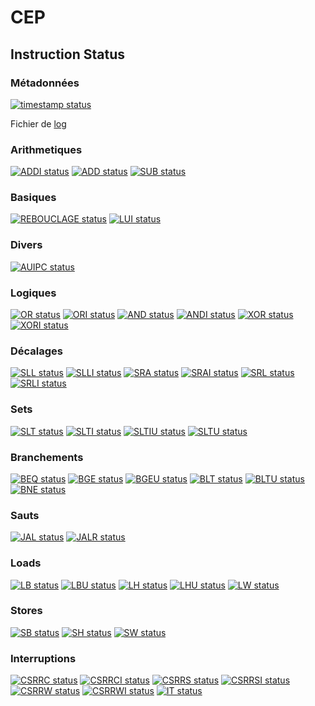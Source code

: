 # CEP

## Instruction Status

### Métadonnées

[![timestamp status](https://CEP_Deploy.pages.ensimag.fr/projet_cep_G1/Eval/boulhole_eudelins_eval//timestamp.svg)](https://CEP_Deploy.pages.ensimag.fr/projet_cep_G1/Eval/boulhole_eudelins_eval//timestamp.svg)

Fichier de [log](https://CEP_Deploy.pages.ensimag.fr/projet_cep_G1/Eval/boulhole_eudelins_eval//log.txt)
### Arithmetiques

[![ADDI status](https://CEP_Deploy.pages.ensimag.fr/projet_cep_G1/Eval/boulhole_eudelins_eval//ADDI.svg)](https://CEP_Deploy.pages.ensimag.fr/projet_cep_G1/Eval/boulhole_eudelins_eval//ADDI.svg)
[![ADD status](https://CEP_Deploy.pages.ensimag.fr/projet_cep_G1/Eval/boulhole_eudelins_eval//ADD.svg)](https://CEP_Deploy.pages.ensimag.fr/projet_cep_G1/Eval/boulhole_eudelins_eval//ADD.svg)
[![SUB status](https://CEP_Deploy.pages.ensimag.fr/projet_cep_G1/Eval/boulhole_eudelins_eval//SUB.svg)](https://CEP_Deploy.pages.ensimag.fr/projet_cep_G1/Eval/boulhole_eudelins_eval//SUB.svg)
### Basiques

[![REBOUCLAGE status](https://CEP_Deploy.pages.ensimag.fr/projet_cep_G1/Eval/boulhole_eudelins_eval//REBOUCLAGE.svg)](https://CEP_Deploy.pages.ensimag.fr/projet_cep_G1/Eval/boulhole_eudelins_eval//REBOUCLAGE.svg)
[![LUI status](https://CEP_Deploy.pages.ensimag.fr/projet_cep_G1/Eval/boulhole_eudelins_eval//LUI.svg)](https://CEP_Deploy.pages.ensimag.fr/projet_cep_G1/Eval/boulhole_eudelins_eval//LUI.svg)
### Divers

[![AUIPC status](https://CEP_Deploy.pages.ensimag.fr/projet_cep_G1/Eval/boulhole_eudelins_eval//AUIPC.svg)](https://CEP_Deploy.pages.ensimag.fr/projet_cep_G1/Eval/boulhole_eudelins_eval//AUIPC.svg)
### Logiques

[![OR status](https://CEP_Deploy.pages.ensimag.fr/projet_cep_G1/Eval/boulhole_eudelins_eval//OR.svg)](https://CEP_Deploy.pages.ensimag.fr/projet_cep_G1/Eval/boulhole_eudelins_eval//OR.svg)
[![ORI status](https://CEP_Deploy.pages.ensimag.fr/projet_cep_G1/Eval/boulhole_eudelins_eval//ORI.svg)](https://CEP_Deploy.pages.ensimag.fr/projet_cep_G1/Eval/boulhole_eudelins_eval//ORI.svg)
[![AND status](https://CEP_Deploy.pages.ensimag.fr/projet_cep_G1/Eval/boulhole_eudelins_eval//AND.svg)](https://CEP_Deploy.pages.ensimag.fr/projet_cep_G1/Eval/boulhole_eudelins_eval//AND.svg)
[![ANDI status](https://CEP_Deploy.pages.ensimag.fr/projet_cep_G1/Eval/boulhole_eudelins_eval//ANDI.svg)](https://CEP_Deploy.pages.ensimag.fr/projet_cep_G1/Eval/boulhole_eudelins_eval//ANDI.svg)
[![XOR status](https://CEP_Deploy.pages.ensimag.fr/projet_cep_G1/Eval/boulhole_eudelins_eval//XOR.svg)](https://CEP_Deploy.pages.ensimag.fr/projet_cep_G1/Eval/boulhole_eudelins_eval//XOR.svg)
[![XORI status](https://CEP_Deploy.pages.ensimag.fr/projet_cep_G1/Eval/boulhole_eudelins_eval//XORI.svg)](https://CEP_Deploy.pages.ensimag.fr/projet_cep_G1/Eval/boulhole_eudelins_eval//XORI.svg)
### Décalages

[![SLL status](https://CEP_Deploy.pages.ensimag.fr/projet_cep_G1/Eval/boulhole_eudelins_eval//SLL.svg)](https://CEP_Deploy.pages.ensimag.fr/projet_cep_G1/Eval/boulhole_eudelins_eval//SLL.svg)
[![SLLI status](https://CEP_Deploy.pages.ensimag.fr/projet_cep_G1/Eval/boulhole_eudelins_eval//SLLI.svg)](https://CEP_Deploy.pages.ensimag.fr/projet_cep_G1/Eval/boulhole_eudelins_eval//SLLI.svg)
[![SRA status](https://CEP_Deploy.pages.ensimag.fr/projet_cep_G1/Eval/boulhole_eudelins_eval//SRA.svg)](https://CEP_Deploy.pages.ensimag.fr/projet_cep_G1/Eval/boulhole_eudelins_eval//SRA.svg)
[![SRAI status](https://CEP_Deploy.pages.ensimag.fr/projet_cep_G1/Eval/boulhole_eudelins_eval//SRAI.svg)](https://CEP_Deploy.pages.ensimag.fr/projet_cep_G1/Eval/boulhole_eudelins_eval//SRAI.svg)
[![SRL status](https://CEP_Deploy.pages.ensimag.fr/projet_cep_G1/Eval/boulhole_eudelins_eval//SRL.svg)](https://CEP_Deploy.pages.ensimag.fr/projet_cep_G1/Eval/boulhole_eudelins_eval//SRL.svg)
[![SRLI status](https://CEP_Deploy.pages.ensimag.fr/projet_cep_G1/Eval/boulhole_eudelins_eval//SRLI.svg)](https://CEP_Deploy.pages.ensimag.fr/projet_cep_G1/Eval/boulhole_eudelins_eval//SRLI.svg)
### Sets

[![SLT status](https://CEP_Deploy.pages.ensimag.fr/projet_cep_G1/Eval/boulhole_eudelins_eval//SLT.svg)](https://CEP_Deploy.pages.ensimag.fr/projet_cep_G1/Eval/boulhole_eudelins_eval//SLT.svg)
[![SLTI status](https://CEP_Deploy.pages.ensimag.fr/projet_cep_G1/Eval/boulhole_eudelins_eval//SLTI.svg)](https://CEP_Deploy.pages.ensimag.fr/projet_cep_G1/Eval/boulhole_eudelins_eval//SLTI.svg)
[![SLTIU status](https://CEP_Deploy.pages.ensimag.fr/projet_cep_G1/Eval/boulhole_eudelins_eval//SLTIU.svg)](https://CEP_Deploy.pages.ensimag.fr/projet_cep_G1/Eval/boulhole_eudelins_eval//SLTIU.svg)
[![SLTU status](https://CEP_Deploy.pages.ensimag.fr/projet_cep_G1/Eval/boulhole_eudelins_eval//SLTU.svg)](https://CEP_Deploy.pages.ensimag.fr/projet_cep_G1/Eval/boulhole_eudelins_eval//SLTU.svg)
### Branchements

[![BEQ status](https://CEP_Deploy.pages.ensimag.fr/projet_cep_G1/Eval/boulhole_eudelins_eval//BEQ.svg)](https://CEP_Deploy.pages.ensimag.fr/projet_cep_G1/Eval/boulhole_eudelins_eval//BEQ.svg)
[![BGE status](https://CEP_Deploy.pages.ensimag.fr/projet_cep_G1/Eval/boulhole_eudelins_eval//BGE.svg)](https://CEP_Deploy.pages.ensimag.fr/projet_cep_G1/Eval/boulhole_eudelins_eval//BGE.svg)
[![BGEU status](https://CEP_Deploy.pages.ensimag.fr/projet_cep_G1/Eval/boulhole_eudelins_eval//BGEU.svg)](https://CEP_Deploy.pages.ensimag.fr/projet_cep_G1/Eval/boulhole_eudelins_eval//BGEU.svg)
[![BLT status](https://CEP_Deploy.pages.ensimag.fr/projet_cep_G1/Eval/boulhole_eudelins_eval//BLT.svg)](https://CEP_Deploy.pages.ensimag.fr/projet_cep_G1/Eval/boulhole_eudelins_eval//BLT.svg)
[![BLTU status](https://CEP_Deploy.pages.ensimag.fr/projet_cep_G1/Eval/boulhole_eudelins_eval//BLTU.svg)](https://CEP_Deploy.pages.ensimag.fr/projet_cep_G1/Eval/boulhole_eudelins_eval//BLTU.svg)
[![BNE status](https://CEP_Deploy.pages.ensimag.fr/projet_cep_G1/Eval/boulhole_eudelins_eval//BNE.svg)](https://CEP_Deploy.pages.ensimag.fr/projet_cep_G1/Eval/boulhole_eudelins_eval//BNE.svg)
### Sauts

[![JAL status](https://CEP_Deploy.pages.ensimag.fr/projet_cep_G1/Eval/boulhole_eudelins_eval//JAL.svg)](https://CEP_Deploy.pages.ensimag.fr/projet_cep_G1/Eval/boulhole_eudelins_eval//JAL.svg)
[![JALR status](https://CEP_Deploy.pages.ensimag.fr/projet_cep_G1/Eval/boulhole_eudelins_eval//JALR.svg)](https://CEP_Deploy.pages.ensimag.fr/projet_cep_G1/Eval/boulhole_eudelins_eval//JALR.svg)
### Loads

[![LB status](https://CEP_Deploy.pages.ensimag.fr/projet_cep_G1/Eval/boulhole_eudelins_eval//LB.svg)](https://CEP_Deploy.pages.ensimag.fr/projet_cep_G1/Eval/boulhole_eudelins_eval//LB.svg)
[![LBU status](https://CEP_Deploy.pages.ensimag.fr/projet_cep_G1/Eval/boulhole_eudelins_eval//LBU.svg)](https://CEP_Deploy.pages.ensimag.fr/projet_cep_G1/Eval/boulhole_eudelins_eval//LBU.svg)
[![LH status](https://CEP_Deploy.pages.ensimag.fr/projet_cep_G1/Eval/boulhole_eudelins_eval//LH.svg)](https://CEP_Deploy.pages.ensimag.fr/projet_cep_G1/Eval/boulhole_eudelins_eval//LH.svg)
[![LHU status](https://CEP_Deploy.pages.ensimag.fr/projet_cep_G1/Eval/boulhole_eudelins_eval//LHU.svg)](https://CEP_Deploy.pages.ensimag.fr/projet_cep_G1/Eval/boulhole_eudelins_eval//LHU.svg)
[![LW status](https://CEP_Deploy.pages.ensimag.fr/projet_cep_G1/Eval/boulhole_eudelins_eval//LW.svg)](https://CEP_Deploy.pages.ensimag.fr/projet_cep_G1/Eval/boulhole_eudelins_eval//LW.svg)
### Stores

[![SB status](https://CEP_Deploy.pages.ensimag.fr/projet_cep_G1/Eval/boulhole_eudelins_eval//SB.svg)](https://CEP_Deploy.pages.ensimag.fr/projet_cep_G1/Eval/boulhole_eudelins_eval//SB.svg)
[![SH status](https://CEP_Deploy.pages.ensimag.fr/projet_cep_G1/Eval/boulhole_eudelins_eval//SH.svg)](https://CEP_Deploy.pages.ensimag.fr/projet_cep_G1/Eval/boulhole_eudelins_eval//SH.svg)
[![SW status](https://CEP_Deploy.pages.ensimag.fr/projet_cep_G1/Eval/boulhole_eudelins_eval//SW.svg)](https://CEP_Deploy.pages.ensimag.fr/projet_cep_G1/Eval/boulhole_eudelins_eval//SW.svg)
### Interruptions

[![CSRRC status](https://CEP_Deploy.pages.ensimag.fr/projet_cep_G1/Eval/boulhole_eudelins_eval//CSRRC.svg)](https://CEP_Deploy.pages.ensimag.fr/projet_cep_G1/Eval/boulhole_eudelins_eval//CSRRC.svg)
[![CSRRCI status](https://CEP_Deploy.pages.ensimag.fr/projet_cep_G1/Eval/boulhole_eudelins_eval//CSRRCI.svg)](https://CEP_Deploy.pages.ensimag.fr/projet_cep_G1/Eval/boulhole_eudelins_eval//CSRRCI.svg)
[![CSRRS status](https://CEP_Deploy.pages.ensimag.fr/projet_cep_G1/Eval/boulhole_eudelins_eval//CSRRS.svg)](https://CEP_Deploy.pages.ensimag.fr/projet_cep_G1/Eval/boulhole_eudelins_eval//CSRRS.svg)
[![CSRRSI status](https://CEP_Deploy.pages.ensimag.fr/projet_cep_G1/Eval/boulhole_eudelins_eval//CSRRSI.svg)](https://CEP_Deploy.pages.ensimag.fr/projet_cep_G1/Eval/boulhole_eudelins_eval//CSRRSI.svg)
[![CSRRW status](https://CEP_Deploy.pages.ensimag.fr/projet_cep_G1/Eval/boulhole_eudelins_eval//CSRRW.svg)](https://CEP_Deploy.pages.ensimag.fr/projet_cep_G1/Eval/boulhole_eudelins_eval//CSRRW.svg)
[![CSRRWI status](https://CEP_Deploy.pages.ensimag.fr/projet_cep_G1/Eval/boulhole_eudelins_eval//CSRRWI.svg)](https://CEP_Deploy.pages.ensimag.fr/projet_cep_G1/Eval/boulhole_eudelins_eval//CSRRWI.svg)
[![IT status](https://CEP_Deploy.pages.ensimag.fr/projet_cep_G1/Eval/boulhole_eudelins_eval//IT.svg)](https://CEP_Deploy.pages.ensimag.fr/projet_cep_G1/Eval/boulhole_eudelins_eval//IT.svg)
